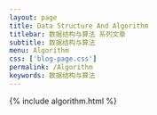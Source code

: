 ```yaml
---
layout: page
title: Data Structure And Algorithm
titlebar: 数据结构与算法 系列文章
subtitle: 数据结构与算法
menu: Algorithm
css: ['blog-page.css']
permalink: /Algorithm
keywords: 数据结构与算法
---
```


{% include algorithm.html %}